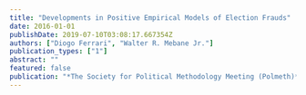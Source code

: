 ```yaml
---
title: "Developments in Positive Empirical Models of Election Frauds"
date: 2016-01-01
publishDate: 2019-07-10T03:08:17.667354Z
authors: ["Diogo Ferrari", "Walter R. Mebane Jr."]
publication_types: ["1"]
abstract: ""
featured: false
publication: "*The Society for Political Methodology Meeting (Polmeth)*"
---
```


